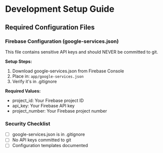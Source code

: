 # Development Setup Guide

## Required Configuration Files

### Firebase Configuration (google-services.json)
This file contains sensitive API keys and should NEVER be committed to git.

**Setup Steps:**
1. Download google-services.json from Firebase Console
2. Place in: `app/google-services.json`
3. Verify it's in .gitignore

**Required Values:**
- project_id: Your Firebase project ID
- api_key: Your Firebase API key
- project_number: Your Firebase project number

### Security Checklist
- [ ] google-services.json is in .gitignore
- [ ] No API keys committed to git
- [ ] Configuration templates documented
